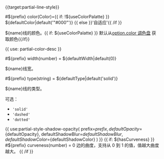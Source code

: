 {{target:partial-line-style}}

#${prefix} color(Color)={{ if: !${useColorPalatte} }} ${defaultColor|default('"#000"')} {{ else }}'自适应'{{ /if }}

${name}线的颜色。{{ if: ${useColorPalatte} }} 默认从[option.color 调色盘](~color) 获取颜色{{/if}}

{{ use: partial-color-desc }}

#${prefix} width(number) = ${defaultWidth|default(0)}

${name}线宽。

#${prefix} type(string) = ${defaultType|default('solid')}

${name}线的类型。

可选：
+ `'solid'`
+ `'dashed'`
+ `'dotted'`

{{ use:partial-style-shadow-opacity(
    prefix=${prefix},
    defaultOpacity=${defaultOpacity},
    defaultShadowBlur=${defaultShadowBlur},
    defaultShadowColor=${defaultShadowColor}
) }}
{{ if: ${hasCurveness} }}
#${prefix} curveness(number) = 0
边的曲度，支持从 0 到 1 的值，值越大曲度越大。
{{ /if }}

